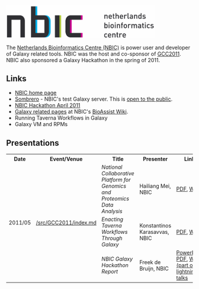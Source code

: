 <div class='center'>
<a href='http://www.nbic.nl/'><img src="/src/images/Logos/NBICLogoLogoWithText.PNG" alt="NBIC" width="400" /></a>
</div>

The [Netherlands Bioinformatics Centre (NBIC)](http://www/nbic.nl) is power user and developer of Galaxy related tools.  NBIC was the host and co-sponsor of [GCC2011](/src/GCC2011/index.md).  NBIC also sponsored a Galaxy Hackathon in the spring of 2011.

## Links

* [NBIC home page](http://www.nbic.nl)
* [Sombrero](http://galaxy.nbic.nl) - NBIC's test Galaxy server.  This is [open to the public](/src/PublicGalaxyServers/index.md).
* [NBIC Hackathon April 2011](https://wiki.nbic.nl/index.php/NBIC_Hackathon_April_2011)
* [Galaxy related pages](https://wiki.nbic.nl/index.php/Category:NBIC_Galaxy) at NBIC's [BioAssist Wiki](https://wiki.nbic.nl/).
* Running Taverna Workflows in Galaxy
* Galaxy VM and RPMs

## Presentations

<table>
  <tr class="th" >
    <th> Date </th>
    <th> Event/Venue </th>
    <th> Title </th>
    <th> Presenter </th>
    <th> Links </th>
  </tr>
  <tr>
    <td rowspan=3> 2011/05 </td>
    <td rowspan=3> <a href='GCC2011'>/src/GCC2011/index.md</a> </td>
    <td> <em>National Collaborative Platform for Genomics and Proteomics Data Analysis</em> </td>
    <td> Hailiang Mei, NBIC </td>
    <td> <a href='PLACEHOLDER_ATTACHMENT_URL/src/GCC2011/NationalCollaborativePlatformForGenomicsAndProteomicsDataAnalysis.pdf'>PDF</a>, <a href='http://vimeo.com/24869172'>Watch</a> </td>
  </tr>
  <tr>
    <td> <em>Enacting Taverna Workflows Through Galaxy</em> </td>
    <td> Konstantinos Karasavvas, NBIC </td>
    <td> <a href='PLACEHOLDER_ATTACHMENT_URL/src/GCC2011/EnactingTavernaWorkflowsThroughGalaxy.pdf'>PDF</a>, <a href='http://vimeo.com/24876774'>Watch</a> </td>
  </tr>
  <tr>
    <td> <em>NBIC Galaxy Hackathon Report</em> </td>
    <td> Freek de Bruijn, NBIC </td>
    <td> <a href='PLACEHOLDER_ATTACHMENT_URL/src/GCC2011/NBICGalaxyHackathonReport.pptx'>PowerPoint</a>, <a href='PLACEHOLDER_ATTACHMENT_URL/src/GCC2011/NBICGalaxyHackathonReport.pdf'>PDF</a>, <a href='http://vimeo.com/24868815'>Watch (part of lightning talks</a> </td>
  </tr>
</table>


